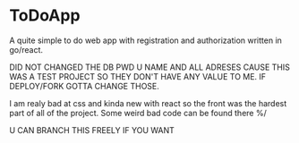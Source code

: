# ToDoApp
A quite simple to do web app with registration and authorization written in go/react.

DID NOT CHANGED THE DB PWD U NAME AND ALL ADRESES CAUSE THIS WAS A TEST PROJECT SO THEY DON'T HAVE ANY VALUE TO ME. IF DEPLOY/FORK GOTTA CHANGE THOSE.

I am realy bad at css and kinda new with react so the front was the hardest part of all of the project. Some weird bad code can be found there %/

U CAN BRANCH THIS FREELY IF YOU WANT

